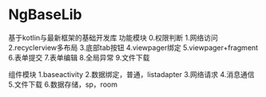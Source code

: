 # NgBaseLib
基于kotlin与最新框架的基础开发库
功能模块
0.权限判断
1.网络访问
2.recyclerview多布局
3.底部tab按钮
4.viewpager绑定
5.viewpager+fragment
6.表单提交
7.表单编辑
8.全局异常
9.文件下载

 组件模块
1.baseactivity
2.数据绑定，普通，listadapter
3.网络请求
4.消息通信
5.文件下载
6.数据存储，sp，room
